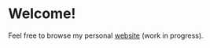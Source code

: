 # Welcome!

Feel free to browse my personal [website](https://pma-uk.github.io/) (work in progress).
